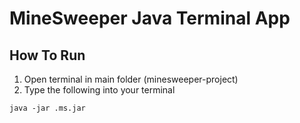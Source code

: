 # MineSweeper Java Terminal App

## How To Run
1. Open terminal in main folder (minesweeper-project)
2. Type the following into your terminal
```
java -jar .ms.jar
```
